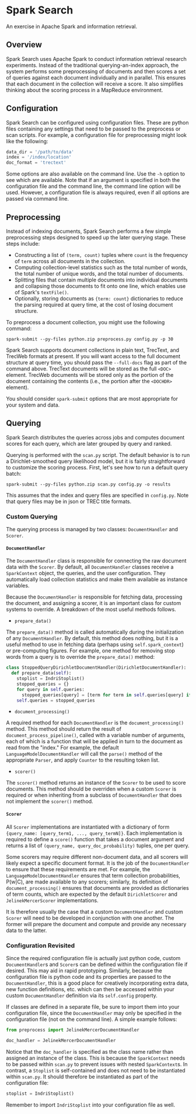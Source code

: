 # Spark Search

An exercise in Apache Spark and information retrieval.

## Overview

Spark Search uses Apache Spark to conduct information retrieval research experiments. Instead of the traditional querying-an-index approach, the system performs some preprocessing of documents and then scores a set of queries against each document individually and in parallel. This ensures that each document in the collection will receive a score. It also simplifies thinking about the scoring process in a MapReduce environment.

## Configuration

Spark Search can be configured using configuration files. These are python files containing any settings that need to be passed to the preprocess or scan scripts. For example, a configuration file for preprocessing might look like the following:

```python
data_dir = '/path/to/data'
index = '/index/location'
doc_format = 'trectext'
```

Some options are also available on the command line. Use the `-h` option to see which are available. Note that if an argument is specified in both the configuration file and the command line, the command line option will be used. However, a configuration file is always required, even if all options are passed via command line.

## Preprocessing

Instead of indexing documents, Spark Search performs a few simple preprocessing steps designed to speed up the later querying stage. These steps include:

- Constructing a list of `(term, count)` tuples where `count` is the frequency of `term` across all documents in the collection.
- Computing collection-level statistics such as the total number of words, the total number of unique words, and the total number of documents.
- Splitting files that contain multiple documents into individual documents and collapsing those documents to fit onto one line, which enables use of Spark's `textFile()`.
- Optionally, storing documents as `{term: count}` dictionaries to reduce the parsing required at query time, at the cost of losing document structure.

To preprocess a document collection, you might use the following command:

```
spark-submit --py-files python.zip preprocess.py config.py -p 30
```

Spark Search supports document collections in plain text, TrecText, and TrecWeb formats at present. If you will want access to the full document structure at query time, you should pass the `--full-docs` flag as part of the command above. TrecText documents will be stored as the full `<DOC>` element. TrecWeb documents will be stored only as the portion of the document containing the contents (i.e., the portion after the `<DOCHDR>` element).

You should consider `spark-submit` options that are most appropriate for your system and data.

## Querying

Spark Search distributes the queries across jobs and computes document scores for each query, which are later grouped by query and ranked.

Querying is performed with the `scan.py` script. The default behavior is to run a Dirichlet-smoothed query likelihood model, but it is fairly straightforward to customize the scoring process. First, let's see how to run a default query batch:

```
spark-submit --py-files python.zip scan.py config.py -o results
```

This assumes that the index and query files are specified in `config.py`. Note that query files may be in json or TREC title formats.

### Custom Querying

The querying process is managed by two classes: `DocumentHandler` and `Scorer`.

#### `DocumentHandler`

The `DocumentHandler` class is responsible for connecting the raw document data with the `Scorer`. By default, all `DocumentHandler` classes receive a `SparkContext` object, the queries, and the user configuration. They automatically load collection statistics and make them available as instance variables.

Because the `DocumentHandler` is responsible for fetching data, processing the document, and assigning a scorer, it is an important class for custom systems to override. A breakdown of the most useful methods follows.

- `prepare_data()`

The `prepare_data()` method is called automatically during the initialization of any `DocumentHandler`. By default, this method does nothing, but it is a useful method to use in fetching data (perhaps using `self.spark_context`) or pre-computing figures. For example, one method for removing stop words from a query is to override the `prepare_data()` method:

```python
class StoppedQueryDirichletDocumentHandler(DirichletDocumentHandler):
  def prepare_data(self):
    stoplist = IndriStoplist()
    stopped_queries = {}
    for query in self.queries:
      stopped_queries[query] = [term for term in self.queries[query] if not stoplist.is_stopword(term)]
    self.queries = stopped_queries
```

- `document_processing()`

A required method for each `DocumentHandler` is the `document_processing()` method. This method should return the result of `document_process_pipeline()`, called with a variable number of arguments, each of which is a function that will be applied in turn to the document as read from the "index." For example, the default `LanguageModelDocumentHandler` will call the `parse()` method of the appropriate `Parser`, and apply `Counter` to the resulting token list.

- `scorer()`

The `scorer()` method returns an instance of the `Scorer` to be used to score documents. This method should be overriden when a custom `Scorer` is required or when inheriting from a subclass of `DocumentHandler` that does not implement the `scorer()` method.

#### `Scorer`

All `Scorer` implementations are instantiated with a dictionary of form `{query_name: [query_term1, ..., query_termN]}`. Each implementation is required to define a `score()` function that takes a document argument and returns a list of `(query_name, query_doc_probability)` tuples, one per query.

Some scorers may require different non-document data, and all scorers will likely expect a specific document format. It is the job of the `DocumentHandler` to ensure that these requirements are met. For example, the `LanguageModelDocumentHandler` ensures that term collection probabilities, P(w|C), are made available to any scorers; similarly, its definition of `document_processing()` ensures that documents are provided as dictionaries of term counts, which are expected by the default `DirichletScorer` and `JelinekMercerScorer` implementations.

It is therefore usually the case that a custom `DocumentHandler` and custom `Scorer` will need to be developed in conjunction with one another. The former will prepare the document and compute and provide any necessary data to the latter.

### Configuration Revisited

Since the required configuration file is actually just python code, custom `DocumentHandler`s and `Scorer`s can be defined within the configuration file if desired. This may aid in rapid prototyping. Similarly, because the configuration file is python code and its properties are passed to the `DocumentHandler`, this is a good place for creatively incorporating extra data, new function definitions, etc. which can then be accessed within your custom `DocumentHandler` definition via its `self.config` property.

If classes are defined in a separate file, be sure to import them into your configuration file, since the `DocumentHandler` may only be specified in the configuration file (not on the command line). A simple example follows:

```python
from preprocess import JelinekMercerDocumentHandler

doc_handler = JelinekMercerDocumentHandler
```

Notice that the `doc_handler` is specified as the class name rather than assigned an instance of the class. This is because the `SparkContext` needs to be passed within `scan.py` to prevent issues with nested `SparkContext`s. In contrast, a `Stoplist` is self-contained and does not need to be instantiated within `scan.py`. It should therefore be instantiated as part of the configuration file:

```python
stoplist = IndriStoplist()
```

Remember to import `IndriStoplist` into your configuration file as well.
